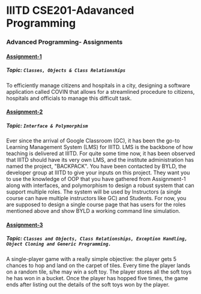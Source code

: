 # IIITD CSE201-Adavanced Programming

### Advanced Programming- Assignments
#### [Assignment-1](Assignment-1/src)
##### **Topic:** `Classes, Objects & Class Relationships`

To efficiently manage citizens and hospitals in a city, designing a software application called COVIN that allows for a streamlined procedure to citizens, hospitals and officials to manage this difficult task.
#### [Assignment-2](Assignment-2/src)
##### **Topic:** `Interface & Polymorphism`

Ever since the arrival of Google Classroom (GC), it has been the go-to Learning Management
System (LMS) for IIITD. LMS is the backbone of how teaching is delivered at IIITD. For quite
some time now, it has been observed that IIITD should have its very own LMS, and the institute
administration has named the project, "BACKPACK". You have been contacted by BYLD, the
developer group at IIITD to give your inputs on this project. They want you to use the
knowledge of OOP that you have gathered from Assignment-1 along with interfaces, and
polymorphism to design a robust system that can support multiple roles. The system will be
used by Instructors (a single course can have multiple instructors like GC) and Students.
For now, you are supposed to design a single course page that has users for the roles
mentioned above and show BYLD a working command line simulation.

#### [Assignment-3](Assignment-4/src)
##### **Topic:** `Classes and Objects, Class Relationships, Exception Handling, Object Cloning and Generic Programming.`

A single-player game with a really simple objective: the player gets 5 chances to hop and
land on the carpet of tiles. Every time the player lands on a random tile, s/he may win a soft toy.
The player stores all the soft toys he has won in a bucket. Once the player has hopped five
times, the game ends after listing out the details of the soft toys won by the player.
